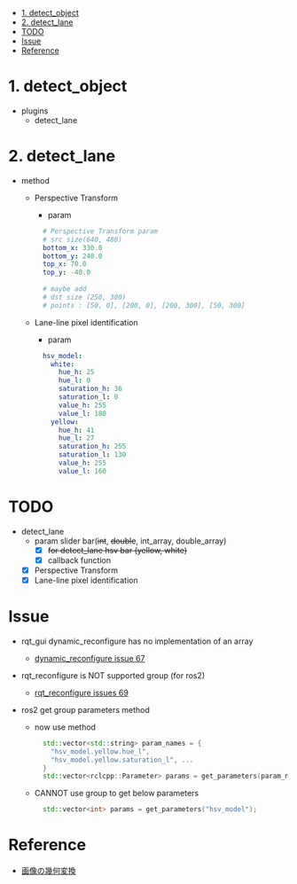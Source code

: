 <!-- TOC -->

- [1. detect_object](#1-detect_object)
- [2. detect_lane](#2-detect_lane)
- [TODO](#todo)
- [Issue](#issue)
- [Reference](#reference)

<!-- /TOC -->

# 1. detect_object
* plugins
  * detect_lane

# 2. detect_lane
  * method
    * Perspective Transform
      * param 
      ```yaml
        # Perspective Transform param
        # src size(640, 480)
        bottom_x: 330.0
        bottom_y: 240.0
        top_x: 70.0
        top_y: -40.0
        
        # maybe add
        # dst size (250, 300)
        # points : [50, 0], [200, 0], [200, 300], [50, 300]
      ```
      
    * Lane-line pixel identification
      * param
      ``` yaml
        hsv_model:
          white:
            hue_h: 25
            hue_l: 0
            saturation_h: 36
            saturation_l: 0
            value_h: 255
            value_l: 180
          yellow:
            hue_h: 41
            hue_l: 27
            saturation_h: 255
            saturation_l: 130
            value_h: 255
            value_l: 160
      ```
    
# TODO  
* detect_lane
  * param slider bar(~~int~~, ~~double~~, int_array, double_array)
    - [x] ~~for detect_lane hsv bar (yellow, white)~~
    - [x] callback function
  - [x] Perspective Transform
  - [x] Lane-line pixel identification

# Issue  
* rqt_gui dynamic_reconfigure has no implementation of an array
  * [dynamic_reconfigure issue 67](https://github.com/ros/dynamic_reconfigure/issues/67)
  
* rqt_reconfigure is NOT supported group (for ros2)
  * [rqt_reconfigure issues 69](https://github.com/ros-visualization/rqt_reconfigure/issues/69)

* ros2 get group parameters method
  * now use method
    ```cpp
      std::vector<std::string> param_names = {
        "hsv_model.yellow.hue_l",
        "hsv_model.yellow.saturation_l", ...
      }
      std::vector<rclcpp::Parameter> params = get_parameters(param_names);
    ```
  * CANNOT use group to get below parameters
    ```cpp
      std::vector<int> params = get_parameters("hsv_model");
    ```

# Reference  
* [画像の幾何変換](http://labs.eecs.tottori-u.ac.jp/sd/Member/oyamada/OpenCV/html/py_tutorials/py_imgproc/py_geometric_transformations/py_geometric_transformations.html)